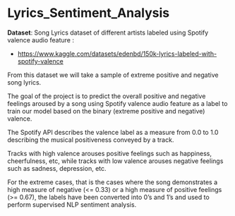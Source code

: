 # Lyrics_Sentiment_Analysis

**Dataset**: Song Lyrics dataset of different artists labeled using Spotify valence audio feature :

-  https://www.kaggle.com/datasets/edenbd/150k-lyrics-labeled-with-spotify-valence

From this dataset we will take a sample of extreme positive and negative song lyrics.

The goal of the project is to predict the overall positive and negative feelings aroused by a song using Spotify valence audio feature as a label to train our model based on the binary (extreme positive and negative) valence.

The Spotify API describes the valence label as a measure from 0.0 to 1.0 describing the musical positiveness conveyed by a track.

Tracks with high valence arouses positive feelings such as happiness, cheerfulness, etc, while tracks with low valence arouses negative feelings such as sadness, depression, etc.

For the extreme cases, that is the cases where the song demonstrates a high measure of negative (<= 0.33) or a high measure of positive feelings (>= 0.67), the labels have been converted into 0’s and 1’s and used to perform supervised NLP sentiment analysis.